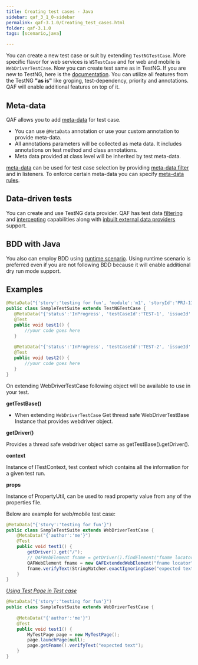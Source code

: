 ```yaml
---
title: Creating test cases - Java
sidebar: qaf_3_1_0-sidebar
permalink: qaf-3.1.0/Creating_test_cases.html
folder: qaf-3.1.0
tags: [scenario,java]

---
```



You can create a new test case or suit by extending `TestNGTestCase`. More specific flavor for web services is `WSTestCase` and for web and mobile is `WebDriverTestCase`. Now you can create test same as in TestNG. If you are new to TestNG, here is the [documentation](http://testng.org/doc/documentation-main.html). You can utilize all features from the TestNG <b>"as is"</b> like groping, test-dependency, priority and annotations. QAF will enable additional features on top of it.


## Meta-data
QAF allows you to add [meta-data](scenario-meta-data.html) for test case.
  - You can use `@MetaData` annotation or use your custom annotation to provide meta-data. 
  - All annotations parameters will be collected as meta data. It includes annotations on test method and class annotations. 
  - Meta data provided at class level will be inherited by test meta-data. 

[meta-data](scenario-meta-data.html) can be used for test case selection by providing [meta-data filter](scenario_metadatata_filter_include_exclude_prop.html) and in listeners. To enforce certain meta-data you can specify [meta-data rules](meta-data-rules.html).

## Data-driven tests
You can create and use TestNG data provider. QAF has test data [filtering](data_driven_filter.html) and [intercepting](javadoc/com/qmetry/qaf/automation/testng/dataprovider/QAFDataProviderIntercepter.html) capabilities along with [inbuilt external data providers](maketest_data_driven.html) support. 


## BDD with Java

You also can employ BDD using [runtime scenario](runtime_scenario.html). Using runtime scenario is preferred even if you are not following BDD because it will enable additional dry run mode support.
 
## Examples
 
 ```java
@MetaData("{'story':'testing for fun', 'module':'m1', 'storyId':'PRJ-111'}")
public class SampleTestSuite extends TestNGTestCase {
    @MetaData("{'status':'InProgress', 'testCaseId':'TEST-1', 'issueId':'PRJ-112'}")
    @Test
    public void test1() {
		//your code goes here
    }
    
    @MetaData("{'status':'InProgress', 'testCaseId':'TEST-2', 'issueId':'PRJ-113'}")
    @Test
    public void test2() {
		//your code goes here
    }
}
```

On extending WebDriverTestCase following object will be available to use in your test.

<b>getTestBase()</b>

 - When extending `WebDriverTestCase` Get thread safe WebDriverTestBase Instance that provides webdriver object.

<b>getDriver()</b>

Provides a thread safe webdriver object same as getTestBase().getDriver().

<b>context</b>

Instance of ITestContext, test context which contains all the information for a given test run.

<b>props</b>

Instance of PropertyUtil, can be used to read property value from any of the properties file.


Below are example for web/mobile test case:

```java
@MetaData("{'story':'testing for fun'}")
public class SampleTestSuite extends WebDriverTestCase {
    @MetaData("{'author':'me'}")
    @Test
    public void test1() {
        getDriver().get("/");
        // QAFWebElement fname = getDriver().findElement("fname locator");
        QAFWebElement fname = new QAFExtendedWebElement("fname locator");
        fname.verifyText(StringMatcher.exactIgnoringCase("expected text"));
    }
}
```

<i><u>Using Test Page in Test case</u></i>

```java
@MetaData("{'story':'testing for fun'}")
public class SampleTestSuite extends WebDriverTestCase {
    
    @MetaData("{'author':'me'}")
    @Test
    public void test1() {
        MyTestPage page = new MyTestPage();
        page.launchPage(null);
        page.getFname().verifyText("expected text");
    }
}
```
